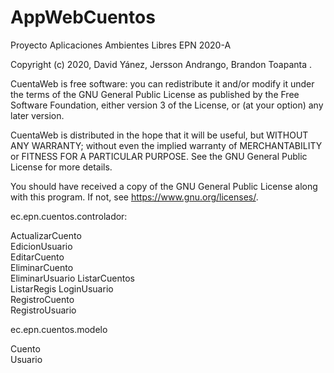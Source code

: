 # AppWebCuentos
Proyecto  Aplicaciones Ambientes Libres  EPN 2020-A

Copyright (c) 2020, David Yánez, Jersson Andrango, Brandon Toapanta .
 
CuentaWeb is free software: you can redistribute it and/or modify
it under the terms of the GNU General Public License as published by
the Free Software Foundation, either version 3 of the License, or
(at your option) any later version.

CuentaWeb is distributed in the hope that it will be useful,
but WITHOUT ANY WARRANTY; without even the implied warranty of
MERCHANTABILITY or FITNESS FOR A PARTICULAR PURPOSE.  See the
GNU General Public License for more details.

You should have received a copy of the GNU General Public License
along with this program.  If not, see <https://www.gnu.org/licenses/>.


ec.epn.cuentos.controlador:

ActualizarCuento	
EdicionUsuario	
EditarCuento	
EliminarCuento	
EliminarUsuario	
ListarCuentos	
ListarRegis	
LoginUsuario	
RegistroCuento	
RegistroUsuario	


ec.epn.cuentos.modelo

Cuento	 
Usuario
